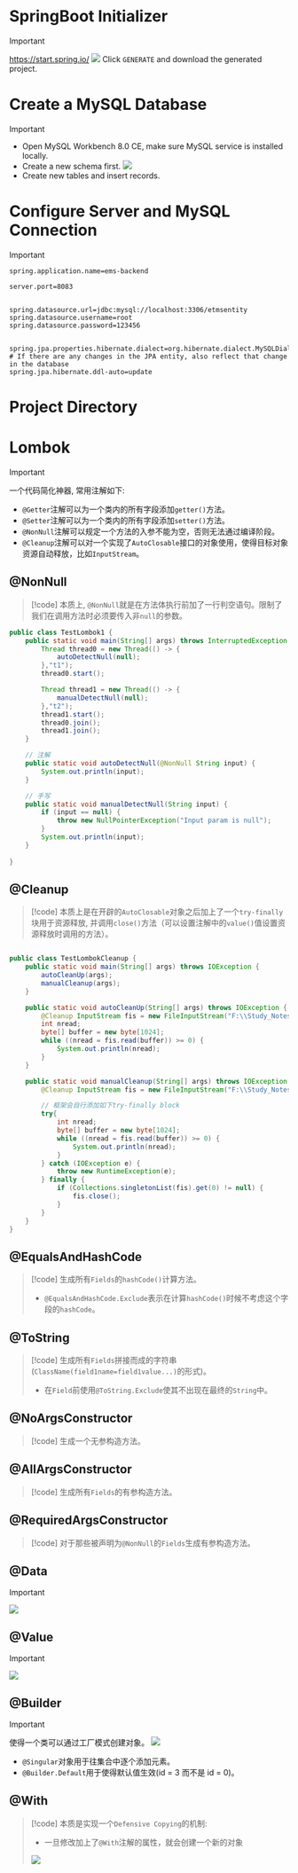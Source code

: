 # SpringBoot Initializer
> [!important]
> https://start.spring.io/
> ![](SpringBoot_Basics.assets/image-20240518134228356.png)
> Click `GENERATE` and download the generated project.
> 


# Create a MySQL Database
> [!important]
> - Open MySQL Workbench 8.0 CE, make sure MySQL service is installed locally.
> - Create a new schema first.
> ![](SpringBoot_Basics.assets/image-20240518140430399.png)
> - Create new tables and insert records.



# Configure Server and MySQL Connection
> [!important]
```properties
spring.application.name=ems-backend  
  
server.port=8083  
  
  
spring.datasource.url=jdbc:mysql://localhost:3306/etmsentity  
spring.datasource.username=root  
spring.datasource.password=123456  
  
  
spring.jpa.properties.hibernate.dialect=org.hibernate.dialect.MySQLDialect  
# If there are any changes in the JPA entity, also reflect that change in the database  
spring.jpa.hibernate.ddl-auto=update
```



# Project Directory



# Lombok
> [!important]
> 一个代码简化神器, 常用注解如下:
> - `@Getter`注解可以为一个类内的所有字段添加`getter()`方法。
> - `@Setter`注解可以为一个类内的所有字段添加`setter()`方法。
> - `@NonNull`注解可以规定一个方法的入参不能为空，否则无法通过编译阶段。
> - `@Cleanup`注解可以对一个实现了`AutoClosable`接口的对象使用，使得目标对象资源自动释放，比如`InputStream`。

## @NonNull
> [!code]
> 本质上, `@NonNull`就是在方法体执行前加了一行判空语句。限制了我们在调用方法时必须要传入非`null`的参数。
```java
public class TestLombok1 {
    public static void main(String[] args) throws InterruptedException {
        Thread thread0 = new Thread(() -> {
            autoDetectNull(null);
        },"t1");
        thread0.start();

        Thread thread1 = new Thread(() -> {
            manualDetectNull(null);
        },"t2");
        thread1.start();
        thread0.join();
        thread1.join();
    }

	// 注解
    public static void autoDetectNull(@NonNull String input) {
        System.out.println(input);
    }

	// 手写
    public static void manualDetectNull(String input) {
        if (input == null) {
            throw new NullPointerException("Input param is null");
        }
        System.out.println(input);
    }
    
}

```



## @Cleanup
> [!code]
> 本质上是在开辟的`AutoClosable`对象之后加上了一个`try-finally`块用于资源释放, 并调用`close()`方法（可以设置注解中的`value()`值设置资源释放时调用的方法）。
```java

public class TestLombokCleanup {
    public static void main(String[] args) throws IOException {
        autoCleanUp(args);
        manualCleanup(args);
    }

    public static void autoCleanUp(String[] args) throws IOException {
        @Cleanup InputStream fis = new FileInputStream("F:\\Study_Notes_Backup\\Full_Stack_Projects\\SpringBoot3_JPA_React\\ems-backend\\ems-backend\\src\\main\\java\\com\\example\\emsbackend\\tests\\lombokTest\\test.c");
        int nread;
        byte[] buffer = new byte[1024];
        while ((nread = fis.read(buffer)) >= 0) {
            System.out.println(nread);
        }
    }

    public static void manualCleanup(String[] args) throws IOException {
        @Cleanup InputStream fis = new FileInputStream("F:\\Study_Notes_Backup\\Full_Stack_Projects\\SpringBoot3_JPA_React\\ems-backend\\ems-backend\\src\\main\\java\\com\\example\\emsbackend\\tests\\lombokTest\\test.c");

		// 框架会自行添加如下try-finally block
        try{
            int nread;
            byte[] buffer = new byte[1024];
            while ((nread = fis.read(buffer)) >= 0) {
                System.out.println(nread);
            }
        } catch (IOException e) {
            throw new RuntimeException(e);
        } finally {
            if (Collections.singletonList(fis).get(0) != null) {
                fis.close();
            }
        }
    }
}
```


## @EqualsAndHashCode
> [!code]
> 生成所有`Fields`的`hashCode()`计算方法。
> - `@EqualsAndHashCode.Exclude`表示在计算`hashCode()`时候不考虑这个字段的`hashCode`。




## @ToString
> [!code]
> 生成所有`Fields`拼接而成的字符串(`ClassName(field1name=field1value...)`的形式)。
> - 在`Field`前使用`@ToString.Exclude`使其不出现在最终的`String`中。




## @NoArgsConstructor
> [!code]
> 生成一个无参构造方法。





## @AllArgsConstructor
> [!code]
> 生成所有`Fields`的有参构造方法。





## @RequiredArgsConstructor
> [!code]
> 对于那些被声明为`@NonNull`的`Fields`生成有参构造方法。



## @Data
> [!important]
> ![](SpringBoot_Basics.assets/image-20240518145509392.png)



## @Value
> [!important]
> ![](SpringBoot_Basics.assets/image-20240518145542777.png)




## @Builder
> [!important]
> 使得一个类可以通过工厂模式创建对象。
> ![](SpringBoot_Basics.assets/image-20240518145756093.png)
> - `@Singular`对象用于往集合中逐个添加元素。
> - `@Builder.Default`用于使得默认值生效(id = 3 而不是 id = 0)。



## @With
> [!code]
> 本质是实现一个`Defensive Copying`的机制:
> - 一旦修改加上了`@With`注解的属性，就会创建一个新的对象
> 
> ![](SpringBoot_Basics.assets/image-20240518150521970.png)





